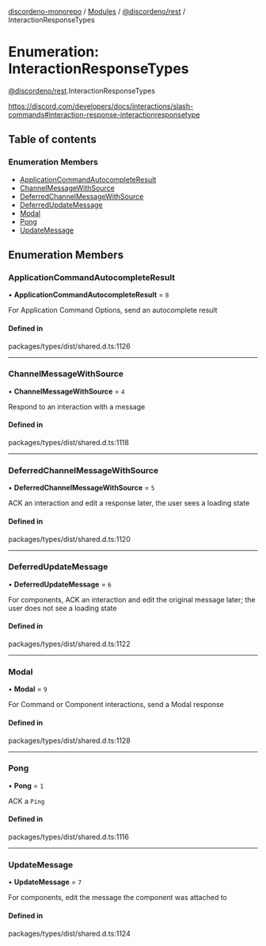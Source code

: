 [discordeno-monorepo](../README.md) / [Modules](../modules.md) / [@discordeno/rest](../modules/discordeno_rest.md) / InteractionResponseTypes

# Enumeration: InteractionResponseTypes

[@discordeno/rest](../modules/discordeno_rest.md).InteractionResponseTypes

https://discord.com/developers/docs/interactions/slash-commands#interaction-response-interactionresponsetype

## Table of contents

### Enumeration Members

- [ApplicationCommandAutocompleteResult](discordeno_rest.InteractionResponseTypes.md#applicationcommandautocompleteresult)
- [ChannelMessageWithSource](discordeno_rest.InteractionResponseTypes.md#channelmessagewithsource)
- [DeferredChannelMessageWithSource](discordeno_rest.InteractionResponseTypes.md#deferredchannelmessagewithsource)
- [DeferredUpdateMessage](discordeno_rest.InteractionResponseTypes.md#deferredupdatemessage)
- [Modal](discordeno_rest.InteractionResponseTypes.md#modal)
- [Pong](discordeno_rest.InteractionResponseTypes.md#pong)
- [UpdateMessage](discordeno_rest.InteractionResponseTypes.md#updatemessage)

## Enumeration Members

### ApplicationCommandAutocompleteResult

• **ApplicationCommandAutocompleteResult** = `8`

For Application Command Options, send an autocomplete result

#### Defined in

packages/types/dist/shared.d.ts:1126

---

### ChannelMessageWithSource

• **ChannelMessageWithSource** = `4`

Respond to an interaction with a message

#### Defined in

packages/types/dist/shared.d.ts:1118

---

### DeferredChannelMessageWithSource

• **DeferredChannelMessageWithSource** = `5`

ACK an interaction and edit a response later, the user sees a loading state

#### Defined in

packages/types/dist/shared.d.ts:1120

---

### DeferredUpdateMessage

• **DeferredUpdateMessage** = `6`

For components, ACK an interaction and edit the original message later; the user does not see a loading state

#### Defined in

packages/types/dist/shared.d.ts:1122

---

### Modal

• **Modal** = `9`

For Command or Component interactions, send a Modal response

#### Defined in

packages/types/dist/shared.d.ts:1128

---

### Pong

• **Pong** = `1`

ACK a `Ping`

#### Defined in

packages/types/dist/shared.d.ts:1116

---

### UpdateMessage

• **UpdateMessage** = `7`

For components, edit the message the component was attached to

#### Defined in

packages/types/dist/shared.d.ts:1124
